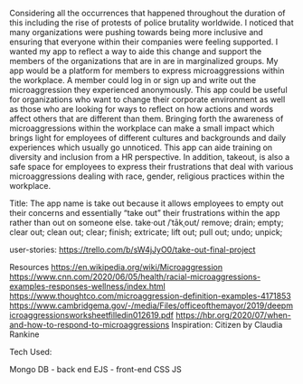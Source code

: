 Considering all the occurrences that happened throughout the duration of this including the rise of protests of police brutality worldwide. I noticed that many organizations were pushing towards being more inclusive and ensuring that everyone within their companies were feeling supported. I wanted my app to reflect a way to aide this change and support the members of the organizations that are in are in marginalized groups. My app would be a platform for members to express microaggressions within the workplace. A member could log in or sign up and write out the microaggression they experienced anonymously. This app could be useful for organizations who want to change their corporate environment as well as those who are looking for ways to reflect on how actions and words affect others that are different than them. Bringing forth the awareness of microaggressions within the workplace can make a small impact which brings light for employees of different cultures and backgrounds and daily experiences which usually go unnoticed.  This app can aide training on diversity and inclusion from a HR perspective. In addition, takeout, is also a safe space for employees to express their frustrations that deal with various microaggressions dealing with race, gender, religious practices within the workplace.

Title: 
The app name is take out because it allows employees to empty out their concerns and essentially “take out” their frustrations within the app rather than out on someone else. 
take·out /ˈtākˌout/ remove; drain; empty; clear out; clean out; clear; finish; extricate; lift out; pull out; 
undo; unpick;

user-stories: https://trello.com/b/sW4jJyO0/take-out-final-project

Resources 
https://en.wikipedia.org/wiki/Microaggression
https://www.cnn.com/2020/06/05/health/racial-microaggressions-examples-responses-wellness/index.html
https://www.thoughtco.com/microaggression-definition-examples-4171853
https://www.cambridgema.gov/-/media/Files/officeofthemayor/2019/deepmicroaggressionsworksheetfilledin012619.pdf
https://hbr.org/2020/07/when-and-how-to-respond-to-microaggressions
Inspiration: Citizen by Claudia Rankine


Tech Used:  

Mongo DB - back end
EJS - front-end 
CSS
JS

